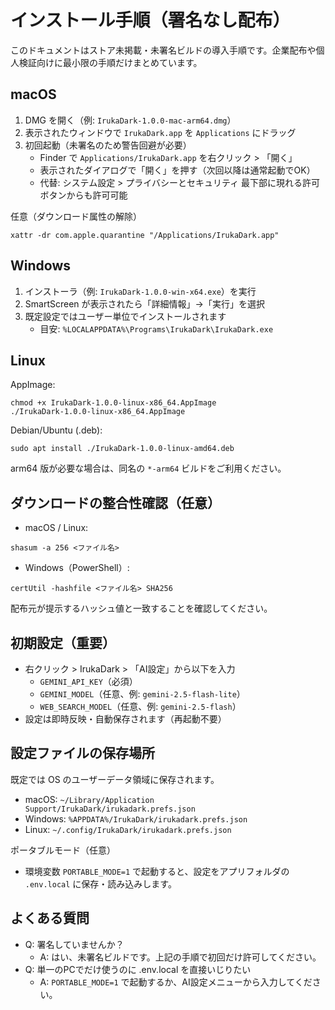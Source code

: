 # インストール手順（署名なし配布）

このドキュメントはストア未掲載・未署名ビルドの導入手順です。企業配布や個人検証向けに最小限の手順だけまとめています。

## macOS

1) DMG を開く（例: `IrukaDark-1.0.0-mac-arm64.dmg`）
2) 表示されたウィンドウで `IrukaDark.app` を `Applications` にドラッグ
3) 初回起動（未署名のため警告回避が必要）
   - Finder で `Applications/IrukaDark.app` を右クリック > 「開く」
   - 表示されたダイアログで「開く」を押す（次回以降は通常起動でOK）
   - 代替: システム設定 > プライバシーとセキュリティ 最下部に現れる許可ボタンからも許可可能

任意（ダウンロード属性の解除）
```
xattr -dr com.apple.quarantine "/Applications/IrukaDark.app"
```

## Windows

1) インストーラ（例: `IrukaDark-1.0.0-win-x64.exe`）を実行
2) SmartScreen が表示されたら「詳細情報」→「実行」を選択
3) 既定設定ではユーザー単位でインストールされます
   - 目安: `%LOCALAPPDATA%\Programs\IrukaDark\IrukaDark.exe`

## Linux

AppImage:
```
chmod +x IrukaDark-1.0.0-linux-x86_64.AppImage
./IrukaDark-1.0.0-linux-x86_64.AppImage
```

Debian/Ubuntu (.deb):
```
sudo apt install ./IrukaDark-1.0.0-linux-amd64.deb
```

arm64 版が必要な場合は、同名の `*-arm64` ビルドをご利用ください。

## ダウンロードの整合性確認（任意）

- macOS / Linux:
```
shasum -a 256 <ファイル名>
```
- Windows（PowerShell）:
```
certUtil -hashfile <ファイル名> SHA256
```
配布元が提示するハッシュ値と一致することを確認してください。

## 初期設定（重要）

- 右クリック > IrukaDark > 「AI設定」から以下を入力
  - `GEMINI_API_KEY`（必須）
  - `GEMINI_MODEL`（任意、例: `gemini-2.5-flash-lite`）
  - `WEB_SEARCH_MODEL`（任意、例: `gemini-2.5-flash`）
- 設定は即時反映・自動保存されます（再起動不要）

## 設定ファイルの保存場所

既定では OS のユーザーデータ領域に保存されます。

- macOS: `~/Library/Application Support/IrukaDark/irukadark.prefs.json`
- Windows: `%APPDATA%/IrukaDark/irukadark.prefs.json`
- Linux: `~/.config/IrukaDark/irukadark.prefs.json`

ポータブルモード（任意）

- 環境変数 `PORTABLE_MODE=1` で起動すると、設定をアプリフォルダの `.env.local` に保存・読み込みします。

## よくある質問

- Q: 署名していませんか？
  - A: はい、未署名ビルドです。上記の手順で初回だけ許可してください。
- Q: 単一のPCでだけ使うのに .env.local を直接いじりたい
  - A: `PORTABLE_MODE=1` で起動するか、AI設定メニューから入力してください。

